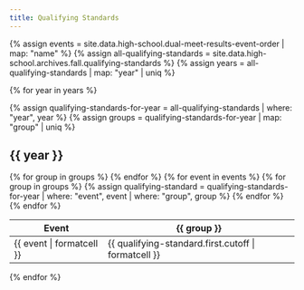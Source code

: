 ```yaml
---
title: Qualifying Standards
---
```


{% assign events = site.data.high-school.dual-meet-results-event-order | map: "name" %}
{% assign all-qualifying-standards = site.data.high-school.archives.fall.qualifying-standards %}
{% assign years = all-qualifying-standards | map: "year" | uniq %}

{% for year in years %}

{% assign qualifying-standards-for-year = all-qualifying-standards | where: "year", year %}
{% assign groups = qualifying-standards-for-year | map: "group" | uniq %}

## {{ year }}

<table>
  <thead>
    <tr>
      <th>Event</th>
      {% for group in groups %}
        <th>{{ group }}</th>
      {% endfor %}
    </tr>
  </thead>
  <tbody>
    {% for event in events %}
      <tr>
        <td>{{ event | formatcell }}</td>
        {% for group in groups %}
          {% assign qualifying-standard = qualifying-standards-for-year | where: "event", event | where: "group", group %}
          <td>{{ qualifying-standard.first.cutoff | formatcell }}</td>
        {% endfor %}
      </tr>
    {% endfor %}
  </tbody>
</table>

{% endfor %}
